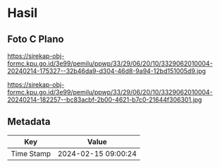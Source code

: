 # Hasil

## Foto C Plano

https://sirekap-obj-formc.kpu.go.id/3e99/pemilu/ppwp/33/29/06/20/10/3329062010004-20240214-175327--32b46da9-d304-46d8-9a94-12bd151005d9.jpg

https://sirekap-obj-formc.kpu.go.id/3e99/pemilu/ppwp/33/29/06/20/10/3329062010004-20240214-182257--bc83acbf-2b00-4621-b7c0-21644f306301.jpg


## Metadata

| Key        | Value               |
| ---------- | ------------------- |
| Time Stamp | 2024-02-15 09:00:24 |




